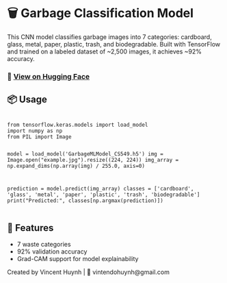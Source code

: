 <h1>🗑️ Garbage Classification Model</h1>

<p>This CNN model classifies garbage images into 7 categories: cardboard, glass, metal, paper, plastic, trash, and biodegradable. Built with TensorFlow and trained on a labeled dataset of ~2,500 images, it achieves ~92% accuracy.</p>

<h3>🔗 <a href="https://huggingface.co/vincenthuynh/GarbageMLModel_CS549" target="_blank">View on Hugging Face</a></h3>

<h2>📦 Usage</h2>
<pre><code>
from tensorflow.keras.models import load_model
import numpy as np
from PIL import Image

model = load_model('GarbageMLModel_CS549.h5')
img = Image.open("example.jpg").resize((224, 224))
img_array = np.expand_dims(np.array(img) / 255.0, axis=0)

prediction = model.predict(img_array)
classes = ['cardboard', 'glass', 'metal', 'paper', 'plastic', 'trash', 'biodegradable']
print("Predicted:", classes[np.argmax(prediction)])
</code></pre>

<h2>🧠 Features</h2>
<ul>
  <li>7 waste categories</li>
  <li>92% validation accuracy</li>
  <li>Grad-CAM support for model explainability</li>
</ul>

<p>Created by Vincent Huynh | 📧 vintendohuynh@gmail.com</p>
